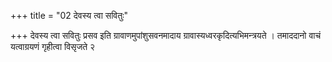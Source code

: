 +++
title = "02 देवस्य त्वा सवितुः"

+++
देवस्य त्वा सवितुः प्रसव इति ग्रावाणमुपांशुसवनमादाय ग्रावास्यध्वरकृदित्यभिमन्त्रयते । तमाददानो वाचं यत्वाग्रयणं गृहीत्वा विसृजते २